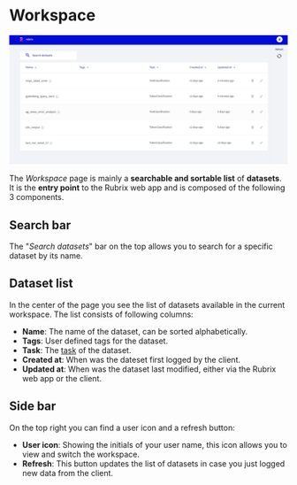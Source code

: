 # Workspace

![Screenshot of the Workspace page](../../_static/reference/webapp/workspace1.png)

The _Workspace_ page is mainly a **searchable and sortable list** of **datasets**.
It is the **entry point** to the Rubrix web app and is composed of the following 3 components.

## Search bar

The "_Search datasets_" bar on the top allows you to search for a specific dataset by its name.

## Dataset list

In the center of the page you see the list of datasets available in the current workspace.
The list consists of following columns:

- **Name**: The name of the dataset, can be sorted alphabetically.
- **Tags**: User defined tags for the dataset.
- **Task**: The [task](../../guides/task_examples.ipynb) of the dataset.
- **Created at**: When was the dateset first logged by the client.
- **Updated at**: When was the dataset last modified, either via the Rubrix web app or the client.

## Side bar

On the top right you can find a user icon and a refresh button:

- **User icon**: Showing the initials of your user name, this icon allows you to view and switch the workspace.
- **Refresh**: This button updates the list of datasets in case you just logged new data from the client.
